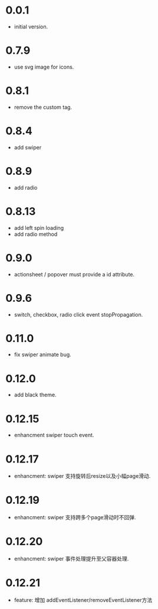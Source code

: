 
0.0.1
==================
  - initial version.

0.7.9
==================
  - use svg image for icons.

0.8.1
==================
  - remove the custom tag.

0.8.4
==================
  - add swiper

0.8.9
==================
  - add radio
  
0.8.13
==================
  - add left spin loading
  - add radio method

0.9.0
==================
  - actionsheet / popover must provide a id attribute.

0.9.6
==================
  - switch, checkbox, radio click event stopPropagation.

0.11.0
=================
  - fix swiper animate bug.

0.12.0
=================
  - add black theme.

0.12.15
=================
  - enhancment swiper touch event.
  
0.12.17
=================
  - enhancment: swiper 支持旋转后resize以及小幅page滑动.
    
0.12.19
=================
  - enhancment: swiper 支持跨多个page滑动时不回弹.

0.12.20
=================
  - enhancment: swiper 事件处理提升至父容器处理.
  
0.12.21
=================
  - feature: 增加 addEventListener/removeEventListener方法

  
